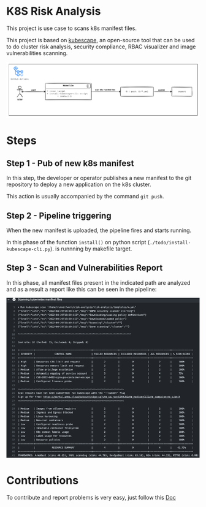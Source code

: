 # K8S Risk Analysis

This project is use case to scans k8s manifest files.

This project is based on [kubescape](https://github.com/armosec/kubescape), an open-source tool that can be used to do cluster risk analysis, security compliance, RBAC visualizer and image vulnerabilities scanning.

![diagram](./assets/diagram.png)

# Steps

## Step 1 - Pub of new k8s manifest

In this step, the developer or operator publishes a new manifest to the git repository to deploy a new application on the k8s cluster. 

This action is usually accompanied by the command ```git push```.

## Step 2 - Pipeline triggering

When the new manifest is uploaded, the pipeline fires and starts running.

In this phase of the function ```install()``` on python script (```./todo/install-kubescape-cli.py```). is runnning by makefile target.

## Step 3 - Scan and Vulnerabilities Report

In this phase, all manifest files present in the indicated path are analyzed and as a result a report like this can be seen in the pipeline:

![report](./assets/report.png)

# Contributions

To contribute and report problems is very easy, just follow this [Doc](https://github.com/moquintanilha/risk-analysis/blob/main/docs/contribution/README.md)


